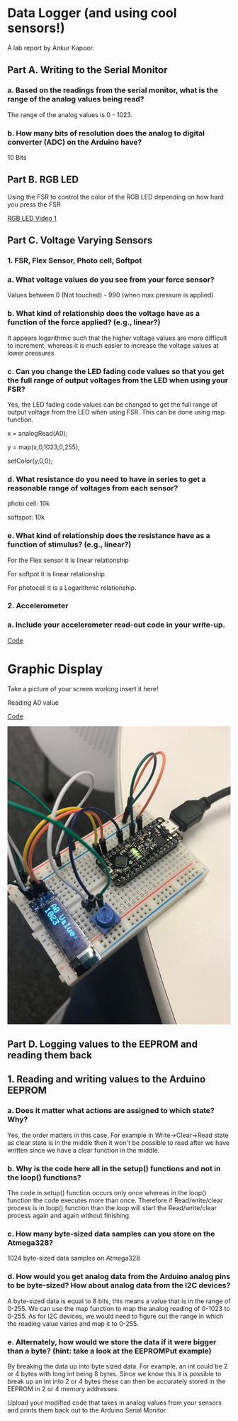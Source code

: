  # Data Logger (and using cool sensors!)
 
 A lab report by Ankur Kapoor.
 
## Part A. Writing to the Serial Monitor
### a. Based on the readings from the serial monitor, what is the range of the analog values being read?

 The range of the analog values is 0 - 1023.

### b. How many bits of resolution does the analog to digital converter (ADC) on the Arduino have?

10 Bits 


## Part B. RGB LED

Using the FSR to control the color of the RGB LED depending on how hard you press the FSR

[RGB LED Video 1](https://www.youtube.com/watch?v=RVE8Z4Zoz2w) 

 

## Part C. Voltage Varying Sensors
### 1. FSR, Flex Sensor, Photo cell, Softpot
### a. What voltage values do you see from your force sensor?

Values between 0 (Not touched) - 990 (when max pressure is applied) 


### b. What kind of relationship does the voltage have as a function of the force applied? (e.g., linear?)

It appears logarithmic such that the higher voltage values are more difficult to increment, whereas it is much easier to increase the voltage values at lower pressures

### c. Can you change the LED fading code values so that you get the full range of output voltages from the LED when using your FSR?
Yes, the LED fading code values can be changed to get the full range of output voltage from the LED when using FSR. This can be done using map function. 

 x = analogRead(A0); 

 y = map(x,0,1023,0,255); 

setColor(y,0,0);

### d. What resistance do you need to have in series to get a reasonable range of voltages from each sensor?

 photo cell: 10k 
 
 softspot: 10k

### e. What kind of relationship does the resistance have as a function of stimulus? (e.g., linear?)
For the Flex sensor it is linear relationship

For softpot it is linear relationship

For photocell it is a Logarithmic relationship.

### 2. Accelerometer
### a. Include your accelerometer read-out code in your write-up.

[Code](https://github.com/ak2552/Ankur_Kapoor_IDD/blob/master/accelerometer.ino)

# Graphic Display

Take a picture of your screen working insert it here!

Reading A0 value

[Code](https://github.com/ak2552/Ankur_Kapoor_IDD/blob/master/graphic_lab3.ino)

![Soldered](https://github.com/ak2552/Ankur_Kapoor_IDD/blob/master/IMG_2162.JPG)

## Part D. Logging values to the EEPROM and reading them back


## 1. Reading and writing values to the Arduino EEPROM
### a. Does it matter what actions are assigned to which state? Why?

Yes, the order matters in this case. For example in Write->Clear->Read state as clear state is in the middle then it won't be possible to read after we have written since we have a clear function in the middle. 

### b. Why is the code here all in the setup() functions and not in the loop() functions?

The code in setup() function occurs only once whereas in the loop() function the code executes more than once. Therefore if Read/write/clear process is in loop() function than the loop will start the Read/write/clear process again and again without finishing. 

### c. How many byte-sized data samples can you store on the Atmega328?

  1024 byte-sized data samples on  Atmega328

### d. How would you get analog data from the Arduino analog pins to be byte-sized? How about analog data from the I2C devices?

A byte-sized data is equal to 8 bits, this means a value that is in the range of 0-255. We can use the map function to map the analog reading of 0-1023 to 0-255. As for I2C devices, we would need to figure out the range in which the reading value varies and map it to 0-255.

### e. Alternately, how would we store the data if it were bigger than a byte? (hint: take a look at the EEPROMPut example)

By breaking the data up into byte sized data. For example, an int could be 2 or 4 bytes with long int being 8 bytes. Since we know this it is possible to break up an int into 2 or 4 bytes these can then be accurately stored in the EEPROM in 2 or 4 memory addresses.

Upload your modified code that takes in analog values from your sensors and prints them back out to the Arduino Serial Monitor.
